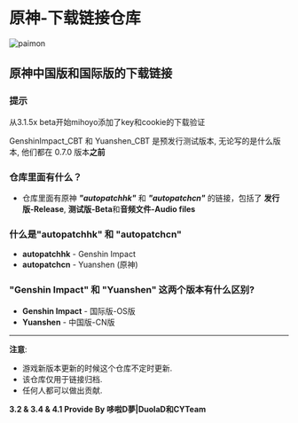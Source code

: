# 原神-下载链接仓库
![paimon](https://upload-static.hoyoverse.com/payment-center/2020/08/07/0ff079b16fe6f9dfbf4eeb6e88a760b6_3134491283013841501.png)
## 原神中国版和国际版的下载链接
### 提示
从3.1.5x beta开始mihoyo添加了key和cookie的下载验证

GenshinImpact_CBT 和 Yuanshen_CBT 是预发行测试版本, 无论写的是什么版本, 他们都在 0.7.0 版本**之前** 

### 仓库里面有什么？  
* 仓库里面有原神 **_"autopatchhk"_** 和 **_"autopatchcn"_** 的链接，包括了 **发行版-Release**, **测试版-Beta**和**音频文件-Audio files**

### 什么是"autopatchhk" 和 "autopatchcn"
* **autopatchhk** - Genshin Impact
* **autopatchcn** - Yuanshen (原神)

### "Genshin Impact" 和 "Yuanshen" 这两个版本有什么区别?
* **Genshin Impact** - 国际版-OS版
* **Yuanshen** - 中国版-CN版
---
**注意**: 
* 游戏新版本更新的时候这个仓库不定时更新.
* 该仓库仅用于链接归档.
* 任何人都可以做出贡献.

**3.2 & 3.4 & 4.1 Provide By 哆啦D夢|DuolaD和CYTeam**
